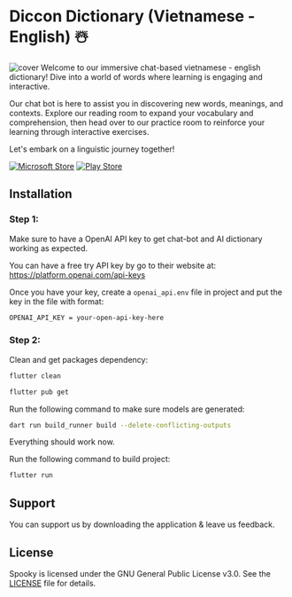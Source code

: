 # Diccon Dictionary (Vietnamese - English) ☃️
![cover](https://github.com/tranhuudang/diccon_evo/blob/master/assets/readme_assets/diccon_full_size_introduction.png?raw=true)
Welcome to our immersive chat-based vietnamese - english dictionary! Dive into a world of words where learning is engaging and interactive. 

Our chat bot is here to assist you in discovering new words, meanings, and contexts. 
Explore our reading room to expand your vocabulary and comprehension, then head over to our practice room to reinforce your learning through interactive exercises. 

Let's embark on a linguistic journey together!


[![Microsoft Store](https://img.shields.io/badge/Microsoft_Store-0078D4?style=for-the-badge&logo=microsoft&logoColor=white)](https://www.microsoft.com/store/apps/9NPF4HBMNG5D)
[![Play Store](https://img.shields.io/badge/Google_Play-414141?style=for-the-badge&logo=google-play&logoColor=white)](https://play.google.com/store/apps/details?id=com.zeroboy.diccon_evo)

## Installation
### Step 1:
Make sure to have a OpenAI API key to get chat-bot and AI dictionary working as expected.

You can have a free try API key by go to their website at: https://platform.openai.com/api-keys 

Once you have your key, create a ``openai_api.env`` file in project and put the key in the file with format:
```bash
OPENAI_API_KEY = your-open-api-key-here
```
### Step 2:
Clean and get packages dependency:
```bash
flutter clean
```
```bash
flutter pub get
```
Run the following command to make sure models are generated:
```bash
dart run build_runner build --delete-conflicting-outputs
```
Everything should work now.


Run the following command to build project:
```bash
flutter run
```
## Support
You can support us by downloading the application & leave us feedback.

## License
Spooky is licensed under the GNU General Public License v3.0. See the [LICENSE](LICENSE) file for details.